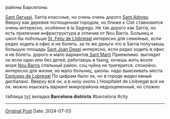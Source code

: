 районы Барселоны. 

[Sant Gervasi](2316.md), Sarria классныe, но  очень очень дорого
[Sant Adnreu](2362.md) Вверху как деревня поглощенная городом, но ближе к Clot ставновится очень интересно, особенно в la Sagrega. Не так дорого как Sarria, но есть приличная инфраcтруктура в отличие от Nou Barris. Больниц и школ бы побольше
[St. Feliu de Llobregat](2261.md) интересно для семейных, если редко ходить в офис и не болеть. за те же деньги что в Sarria получаешь большую площадь
[Sant Joan Despí](2293.md) интересно, если редко ходить в офис и не болеть. дорого и мало вариантов[
Sant Marti](2203.md) Приемлимо. выглядит ок если один или без детей, работаешь в faang, хочешь жить возле моря
[Nou Barris](2350.md) спальный район. соц чуйка не тригерится. спокойно. интересно для жизни, но мало больниц, школы. надо выискивать места
[Espluges de Lobregat](2373.md) По цифрам было ок, но в городе виден явный дисбаланс. Вверху всё ок, а в низу около L'Hospitalet de Llobregat всё не ок. можно изыскать вариант микрорайона недооцененный, но сложно

таблица [тут](https://docs.google.com/spreadsheets/d/1eOJFzOj8ywK_-KtSM0JGd9QYtUaig6aiT9gOU3jyv7Q/edit?gid=1972650029#gid=1972650029) вкладка **Barcelona districts**
#barcelona #city

---
[Original Post](https://t.me/lev2tarragona/2388)
Date: 2024-07-03

